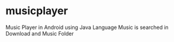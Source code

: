 # musicplayer
Music Player in Android using Java Language
Music is searched in Download and Music Folder
